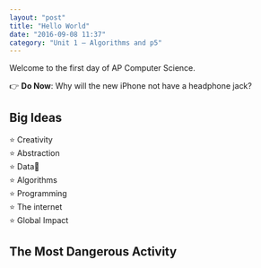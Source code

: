 ```yaml
---
layout: "post"
title: "Hello World"
date: "2016-09-08 11:37"
category: "Unit 1 – Algorithms and p5"
---
```


Welcome to the first day of AP Computer Science.

👉 **Do Now**: Why will the new iPhone not have a headphone jack?

## Big Ideas

⭐ Creativity    
⭐ Abstraction    
⭐ Data    
⭐ Algorithms    
⭐ Programming    
⭐ The internet    
⭐ Global Impact    

## The Most Dangerous Activity
